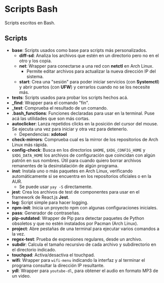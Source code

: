 # Scripts Bash

Scripts escritos en Bash.

## Scripts

* **base**: Scripts usados como base para scripts más personalizados.
    * **diff-sd**: Analiza los archivos que estén en un directorio pero no en el otro y los copia.
    * **net**: Wrapper para conectarse a una red con **netctl** en Arch Linux.
        * Permite editar archivos para actualizar la nueva dirección IP del sistema.
    * **start**: Crea una "sesión" para poder iniciar servicios (con **Systemctl**) y abrir puertos (con **UFW**) y cerrarlos cuando no se los necesite más.
* **tests**: Scripts usados para probar los scripts hechos acá.
* **_find**: Wrapper para el comando "fin".
* **_test**: Comprueba el resultado de un comando.
* **.bash_functions**: Funciones declaradas para usar en la terminal. Puse acá las utilidades que son más cortas.
* **autoclicker**: Lanza repetidos clicks en la posición del cursor del mouse. Se ejecuta una vez para iniciar y otra vez para detenerlo.
    * Dependencias: **xdotool**
* **check-mirrors**: Comprueba cual es la mirror de los repositorios de Arch Linux más rápida.
* **config-check**: Busca en los directorios `$HOME`, `$XDG_CONFIG_HOME` y `$XDG_DATA_HOME` los archivos de configuración que coincidan con algún patrón en sus nombres. Útil para cuando quiero borrar archivos remanentes de la desinstalación de algún programa.
* **inst**: Instala uno o más paquetes en Arch Linux, verificando automáticamente si se encuentra en los repositorios oficiales o en la AUR.
    * Se puede usar `yay -S` directamente.
* **jest**: Crea los archivos de test de componentes para usar en el framework de React.js **Jest**.
* **log**: Script simple para hacer logging.
* **npm-init**: Inicia un proyecto npm con algunas configuraciones iniciales.
* **pass**: Generador de contraseñas.
* **pip-outdated**: Wrapper de Pip para detectar paquetes de Python obsoletos y que no estén instalados por Pacman (Arch Linux).
* **project**: Abre pestañas de una terminal para ejecutar varios comandos a la vez.
* **regex-test**: Prueba de expresiones regulares, desde un archivo.
* **subdir**: Calcula el tamaño recursivo de cada archivo y subdirectorio en el directorio indicado.
* **touchpad**: Activa/desactiva el touchpad.
* **wifi**: Wrapper para `wifi-menu` indicando la interfaz y al terminar el programa consultar la dirección IP resultante.
* **ydl**: Wrapper para `youtube-dl`, para obtener el audio en formato MP3 de un video.
